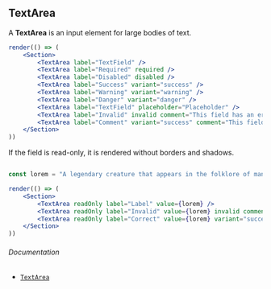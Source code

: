 ## TextArea

A **TextArea** is an input element for large bodies of text.

```jsx
render(() => (
	<Section>
		<TextArea label="TextField" />
		<TextArea label="Required" required />
		<TextArea label="Disabled" disabled />
		<TextArea label="Success" variant="success" />
		<TextArea label="Warning" variant="warning" />
		<TextArea label="Danger" variant="danger" />
		<TextArea label="TextField" placeholder="Placeholder" />
		<TextArea label="Invalid" invalid comment="This field has an error" />
		<TextArea label="Comment" variant="success" comment="This field is correct" />
	</Section>
))
```

If the field is read-only, it is rendered without borders and shadows.

```jsx

const lorem = "A legendary creature that appears in the folklore of many cultures around the world. Beliefs about dragons vary drastically by region, but dragons in western cultures since the High Middle Ages have often been depicted as winged, horned, four-legged, and capable of breathing fire. Dragons in eastern cultures are usually depicted as wingless, four-legged, serpentine creatures with above-average intelligence."

render(() => (
	<Section>
		<TextArea readOnly label="Label" value={lorem} />
		<TextArea readOnly label="Invalid" value={lorem} invalid comment="This field has errors" />
		<TextArea readOnly label="Correct" value={lorem} variant="success" comment="This field is correct" />
	</Section>
))
```

###### Documentation

- [`TextArea`](/wiki/modules/_components_input_textarea_.html)
